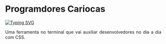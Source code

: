 # Programdores Cariocas
[![Typing SVG](https://readme-typing-svg.demolab.com?font=Caveat&size=30&pause=1000&color=4361EE&center=true&width=435&lines=Projeto_Invidual_Resilia_CSS_Tool_Mod5)](https://git.io/typing-svg)
<p align="justify">Uma ferramenta no terminal que vai auxiliar desenvolvedores no dia a dia com CSS.</p>
